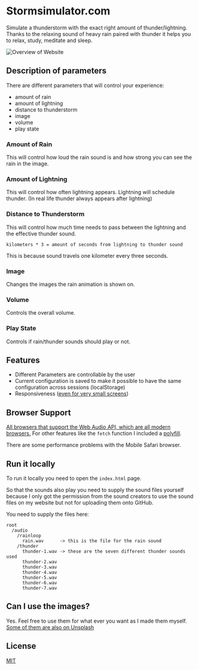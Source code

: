 # Stormsimulator.com

Simulate a thunderstorm with the exact right amount of thunder/lightning. Thanks to the relaxing sound of heavy rain paired with thunder it helps you to relax, study, meditate and sleep.

![Overview of Website](https://user-images.githubusercontent.com/16801528/47524755-ca474900-d89b-11e8-8395-490501621364.jpg)

## Description of parameters
There are different parameters that will control your experience:
- amount of rain
- amount of lightning
- distance to thunderstorm
- image
- volume
- play state

### Amount of Rain

This will control how loud the rain sound is and how strong you can see the rain in the image.

### Amount of Lightning

This will control how often lightning appears. Lightning will schedule thunder. (In real life thunder always appears after lightning)

### Distance to Thunderstorm

This will control how much time needs to pass between the lightning and the effective thunder sound.

`kilometers * 3 = amount of seconds from lightning to thunder sound`

This is because sound travels one kilometer every three seconds.

### Image
Changes the images the rain animation is shown on.

### Volume
Controls the overall volume.

### Play State
Controls if rain/thunder sounds should play or not.

## Features

- Different Parameters are controllable by the user
- Current configuration is saved to make it possible to have the same configuration across sessions (localStorage)
- Responsiveness ([even for very small screens](https://user-images.githubusercontent.com/16801528/47529436-15ffef80-d8a8-11e8-8429-9677825539ca.jpg))


## Browser Support
[All browsers that support the Web Audio API, which are all modern browsers.](https://caniuse.com/#search=web%20audio)
For other features like the `fetch` function I included a [polyfill](https://en.m.wikipedia.org/wiki/Polyfill_(programming)).

There are some performance problems with the Mobile Safari browser.

## Run it locally
To run it locally you need to open the `index.html` page.

So that the sounds also play you need to supply the sound files yourself because I only got the permission from the sound creators to use the sound files on my website but not for uploading them onto GitHub.

You need to supply the files here:
```
root
  /audio
    /rainloop
      rain.wav      -> this is the file for the rain sound
    /thunder
      thunder-1.wav -> these are the seven different thunder sounds used
      thunder-2.wav 
      thunder-3.wav
      thunder-4.wav
      thunder-5.wav
      thunder-6.wav
      thunder-7.wav
```

## Can I use the images?
Yes. Feel free to use them for what ever you want as I made them myself. [Some of them are also on Unsplash](https://unsplash.com/@marimba)

## License
[MIT](https://tldrlegal.com/license/mit-license)
